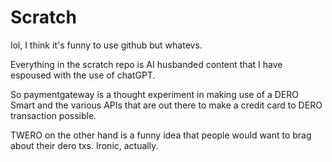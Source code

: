 # Scratch
lol, I think it's funny to use github but whatevs. 

Everything in the scratch repo is AI husbanded content that I have espoused with the use of chatGPT.

So paymentgateway is a thought experiment in making use of a DERO Smart and the various APIs that are out there to make a credit card to DERO transaction possible. 

TWERO on the other hand is a funny idea that people would want to brag about their dero txs. Ironic, actually.
